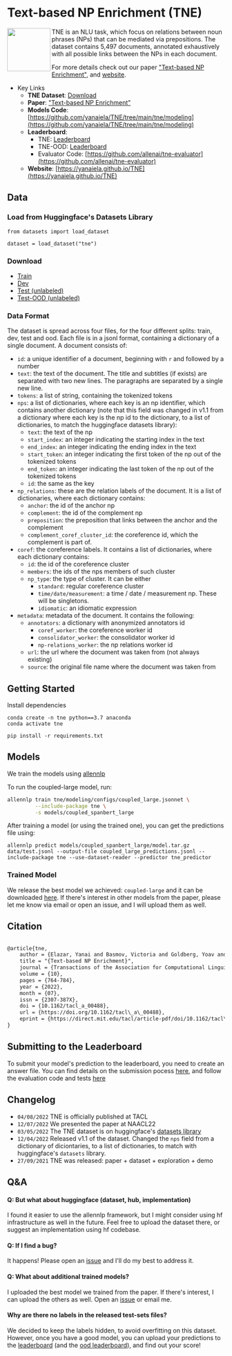# Text-based NP Enrichment (TNE)

<img align="left" src="media/tne.svg" height="100"></img>
TNE is an NLU task, which focus on relations between noun phrases (NPs) that can be
mediated via prepositions. 
The dataset contains 5,497 documents, annotated exhaustively with all possible
links between the NPs in each document.

For more details check out our paper ["Text-based NP Enrichment"](https://arxiv.org/abs/2109.12085),
and [website](https://yanaiela.github.io/TNE).  


* Key Links
	* **TNE Dataset**: [Download](https://github.com/yanaiela/TNE#Download)
	* **Paper**: ["Text-based NP Enrichment"](https://arxiv.org/abs/2109.12085)
	* **Models Code**: [https://github.com/yanaiela/TNE/tree/main/tne/modeling](https://github.com/yanaiela/TNE/tree/main/tne/modeling)
	* **Leaderboard**:  
		* TNE:  [Leaderboard](https://leaderboard.allenai.org/tne/)
		* TNE-OOD:  [Leaderboard](https://leaderboard.allenai.org/tne-ood/)
		* Evaluator Code: [https://github.com/allenai/tne-evaluator](https://github.com/allenai/tne-evaluator)
	* **Website**: [https://yanaiela.github.io/TNE](https://yanaiela.github.io/TNE)


## Data

### Load from Huggingface's Datasets Library
```
from datasets import load_dataset

dataset = load_dataset("tne")
```

### Download
* [Train](https://github.com/yanaiela/TNE/raw/main/data/train.jsonl.gz)
* [Dev](https://github.com/yanaiela/TNE/raw/main/data/dev.jsonl.gz)
* [Test (unlabeled)](https://github.com/yanaiela/TNE/raw/main/data/test_unlabeled.jsonl.gz)
* [Test-OOD (unlabeled)](https://github.com/yanaiela/TNE/raw/main/data/ood_unlabeled.jsonl.gz)

### Data Format

The dataset is spread across four files, for the four different splits: train, dev, test and ood.
Each file is in a jsonl format, containing a dictionary of a single document.
A document consists of:

* `id`: a unique identifier of a document, beginning with `r` and followed by a number
* `text`: the text of the document. The title and subtitles (if exists) are separated with two new lines. The paragraphs
are separated by a single new line.
* `tokens`: a list of string, containing the tokenized tokens
* `nps`: a list of dictionaries, where each key is an np identifier, which contains another dictionary (note that this field was changed in v1.1 from a dictionary where each key is the np id to the dictionary, to a list of dictionaries, to match the huggingface datasets library):
  * `text`: the text of the np
  * `start_index`: an integer indicating the starting index in the text
  * `end_index`: an integer indicating the ending index in the text
  * `start_token`: an integer indicating the first token of the np out of the tokenized tokens
  * `end_token`: an integer indicating the last token of the np out of the tokenized tokens
  * `id`: the same as the key
* `np_relations`: these are the relation labels of the document. It is a list of dictionaries, where each
dictionary contains:
  * `anchor`: the id of the anchor np
  * `complement`: the id of the complement np
  * `preposition`: the preposition that links between the anchor and the complement
  * `complement_coref_cluster_id`: the coreference id, which the complement is part of.
* `coref`: the coreference labels. It contains a list of dictionaries, where each dictionary contains:
  * `id`: the id of the coreference cluster
  * `members`: the ids of the nps members of such cluster
  * `np_type`: the type of cluster. It can be either 
    * `standard`: regular coreference cluster
    * `time/date/measurement`: a time / date / measurement np. These will be singletons.
    * `idiomatic`: an idiomatic expression
* `metadata`: metadata of the document. It contains the following:
  * `annotators`: a dictionary with anonymized annotators id
    * `coref_worker`: the coreference worker id
    * `consolidator_worker`: the consolidator worker id
    * `np-relations_worker`: the np relations worker id
  * `url`: the url where the document was taken from (not always existing)
  * `source`: the original file name where the document was taken from


## Getting Started

Install dependencies
```shell
conda create -n tne python==3.7 anaconda
conda activate tne

pip install -r requirements.txt
```

## Models

We train the models using [allennlp](https://allennlp.org/)

To run the coupled-large model, run:

```bash
allennlp train tne/modeling/configs/coupled_large.jsonnet \
         --include-package tne \
         -s models/coupled_spanbert_large
```

After training a model (or using the trained one), you can get the predictions file using:
```
allennlp predict models/coupled_spanbert_large/model.tar.gz data/test.jsonl --output-file coupled_large_predictions.jsonl --include-package tne --use-dataset-reader --predictor tne_predictor
```

### Trained Model
We release the best model we achieved: `coupled-large` and it can be downloaded [here](https://storage.googleapis.com/ai2i/datasets/tne/coupled_spanbert_large.tar.gz).
If there's interest in other models from the paper, please let me know via email or open an issue, 
and I will upload them as well.


## Citation

```markdown

@article{tne,
    author = {Elazar, Yanai and Basmov, Victoria and Goldberg, Yoav and Tsarfaty, Reut},
    title = "{Text-based NP Enrichment}",
    journal = {Transactions of the Association for Computational Linguistics},
    volume = {10},
    pages = {764-784},
    year = {2022},
    month = {07},
    issn = {2307-387X},
    doi = {10.1162/tacl_a_00488},
    url = {https://doi.org/10.1162/tacl\_a\_00488},
    eprint = {https://direct.mit.edu/tacl/article-pdf/doi/10.1162/tacl\_a\_00488/2037151/tacl\_a\_00488.pdf},
}
```

## Submitting to the Leaderboard
To submit your model's prediction to the leaderboard, you need to create an answer file.
You can find details on the submission pocess [here](https://leaderboard.allenai.org/tne/submissions/get-started), and follow the evaluation code and tests [here](https://github.com/allenai/tne-evaluator)


## Changelog
- `04/08/2022` TNE is officially published at TACL
- `12/07/2022` We presented the paper at NAACL22
- `03/05/2022` The TNE dataset is on huggingface's [datasets library](https://huggingface.co/datasets/tne)
- `12/04/2022` Released v1.1 of the dataset. Changed the `nps` field from a dictionary of diciontaries, to a list of dictionaries, to match with huggingface's `datasets` library.
- `27/09/2021` TNE was released: paper + dataset + exploration + demo


## Q&A

#### Q: But what about huggingface (dataset, hub, implementation)
I found it easier to use the allennlp framework, but I might consider using hf infrastructure 
as well in the future. Feel free to upload the dataset there, or suggest an 
implementation using hf codebase.

#### Q: If I find a bug?
It happens! Please open an [issue](https://github.com/yanaiela/TNE/issues) and I'll do my best
to address it.

#### Q: What about additional trained models?
I uploaded the best model we trained from the paper. 
If there's interest, I can upload the others as well. Open an 
[issue](https://github.com/yanaiela/TNE/issues) or email me.

#### Why are there no labels in the released test-sets files?
We decided to keep the labels hidden, to avoid overfitting on this dataset. 
However, once you have a good model, you can upload your predictions to the [leaderboard](https://leaderboard.allenai.org/tne/) (and the [ood leaderboard](https://leaderboard.allenai.org/tne-ood/)), and find out your score!

